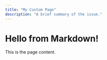 ```yaml
---
title: "My Custom Page"
description: "A brief summary of the issue."
---
```


# Hello from Markdown!

This is the page content.
